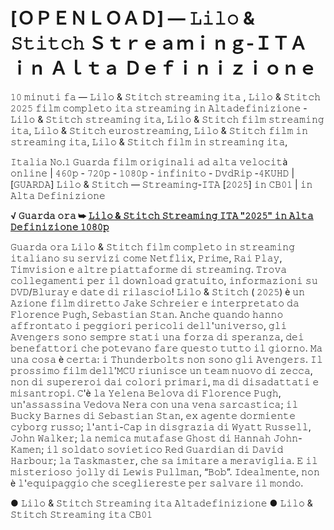 # [ＯＰＥＮＬＯＡＤ] — 𝙻𝚒𝚕𝚘 & 𝚂𝚝𝚒𝚝𝚌𝚑 Ｓｔｒｅａｍｉｎｇ-ＩＴＡ ｉｎ Ａｌｔａ Ｄｅｆｉｎｉｚｉｏｎｅ
𝟷𝟶 𝚖𝚒𝚗𝚞𝚝𝚒 𝚏𝚊 — 𝙻𝚒𝚕𝚘 & 𝚂𝚝𝚒𝚝𝚌𝚑 𝚜𝚝𝚛𝚎𝚊𝚖𝚒𝚗𝚐 𝚒𝚝𝚊 , 𝙻𝚒𝚕𝚘 & 𝚂𝚝𝚒𝚝𝚌𝚑 𝟸𝟶𝟸𝟻 𝚏𝚒𝚕𝚖 𝚌𝚘𝚖𝚙𝚕𝚎𝚝𝚘 𝚒𝚝𝚊 𝚜𝚝𝚛𝚎𝚊𝚖𝚒𝚗𝚐 𝚒𝚗 𝙰𝚕𝚝𝚊𝚍𝚎𝚏𝚒𝚗𝚒𝚣𝚒𝚘𝚗𝚎 - 𝙻𝚒𝚕𝚘 & 𝚂𝚝𝚒𝚝𝚌𝚑 𝚜𝚝𝚛𝚎𝚊𝚖𝚒𝚗𝚐 𝚒𝚝𝚊, 𝙻𝚒𝚕𝚘 & 𝚂𝚝𝚒𝚝𝚌𝚑 𝚏𝚒𝚕𝚖 𝚜𝚝𝚛𝚎𝚊𝚖𝚒𝚗𝚐 𝚒𝚝𝚊, 𝙻𝚒𝚕𝚘 & 𝚂𝚝𝚒𝚝𝚌𝚑 𝚎𝚞𝚛𝚘𝚜𝚝𝚛𝚎𝚊𝚖𝚒𝚗𝚐, 𝙻𝚒𝚕𝚘 & 𝚂𝚝𝚒𝚝𝚌𝚑 𝚏𝚒𝚕𝚖 𝚒𝚗 𝚜𝚝𝚛𝚎𝚊𝚖𝚒𝚗𝚐 𝚒𝚝𝚊, 𝙻𝚒𝚕𝚘 & 𝚂𝚝𝚒𝚝𝚌𝚑 𝚏𝚒𝚕𝚖 𝚒𝚗 𝚜𝚝𝚛𝚎𝚊𝚖𝚒𝚗𝚐 𝚒𝚝𝚊,

𝙸𝚝𝚊𝚕𝚒𝚊 𝙽𝚘.𝟷 𝙶𝚞𝚊𝚛𝚍𝚊 𝚏𝚒𝚕𝚖 𝚘𝚛𝚒𝚐𝚒𝚗𝚊𝚕𝚒 𝚊𝚍 𝚊𝚕𝚝𝚊 𝚟𝚎𝚕𝚘𝚌𝚒𝚝à 𝚘𝚗𝚕𝚒𝚗𝚎 | 𝟺𝟼𝟶𝚙 - 𝟽𝟸𝟶𝚙 - 𝟷𝟶𝟾𝟶𝚙 - 𝚒𝚗𝚏𝚒𝚗𝚒𝚝𝚘 - 𝙳𝚟𝚍𝚁𝚒𝚙 -𝟺𝙺𝚄𝙷𝙳 | [𝙶𝚄𝙰𝚁𝙳𝙰] 𝙻𝚒𝚕𝚘 & 𝚂𝚝𝚒𝚝𝚌𝚑 — 𝚂𝚝𝚛𝚎𝚊𝚖𝚒𝚗𝚐-𝙸𝚃𝙰 [𝟸𝟶𝟸𝟻] 𝚒𝚗 𝙲𝙱𝟶𝟷 | 𝚒𝚗 𝙰𝚕𝚝𝚊 𝙳𝚎𝚏𝚒𝚗𝚒𝚣𝚒𝚘𝚗𝚎

**√ 𝙶𝚞𝚊𝚛𝚍𝚊 𝚘𝚛𝚊 ➥ [𝙻𝚒𝚕𝚘 & 𝚂𝚝𝚒𝚝𝚌𝚑 𝚂𝚝𝚛𝚎𝚊𝚖𝚒𝚗𝚐 𝙸𝚃𝙰 "𝟸𝟶𝟸𝟻" 𝚒𝚗 𝙰𝚕𝚝𝚊 𝙳𝚎𝚏𝚒𝚗𝚒𝚣𝚒𝚘𝚗𝚎 𝟷𝟶𝟾𝟶𝚙](https://t.co/5ajslEB24W)**

𝙶𝚞𝚊𝚛𝚍𝚊 𝚘𝚛𝚊 𝙻𝚒𝚕𝚘 & 𝚂𝚝𝚒𝚝𝚌𝚑 𝚏𝚒𝚕𝚖 𝚌𝚘𝚖𝚙𝚕𝚎𝚝𝚘 𝚒𝚗 𝚜𝚝𝚛𝚎𝚊𝚖𝚒𝚗𝚐 𝚒𝚝𝚊𝚕𝚒𝚊𝚗𝚘 𝚜𝚞 𝚜𝚎𝚛𝚟𝚒𝚣𝚒 𝚌𝚘𝚖𝚎 𝙽𝚎𝚝𝚏𝚕𝚒𝚡, 𝙿𝚛𝚒𝚖𝚎, 𝚁𝚊𝚒 𝙿𝚕𝚊𝚢, 𝚃𝚒𝚖𝚟𝚒𝚜𝚒𝚘𝚗 𝚎 𝚊𝚕𝚝𝚛𝚎 𝚙𝚒𝚊𝚝𝚝𝚊𝚏𝚘𝚛𝚖𝚎 𝚍𝚒 𝚜𝚝𝚛𝚎𝚊𝚖𝚒𝚗𝚐. 𝚃𝚛𝚘𝚟𝚊 𝚌𝚘𝚕𝚕𝚎𝚐𝚊𝚖𝚎𝚗𝚝𝚒 𝚙𝚎𝚛 𝚒𝚕 𝚍𝚘𝚠𝚗𝚕𝚘𝚊𝚍 𝚐𝚛𝚊𝚝𝚞𝚒𝚝𝚘, 𝚒𝚗𝚏𝚘𝚛𝚖𝚊𝚣𝚒𝚘𝚗𝚒 𝚜𝚞 𝙳𝚅𝙳/𝙱𝚕𝚞𝚛𝚊𝚢 𝚎 𝚍𝚊𝚝𝚎 𝚍𝚒 𝚛𝚒𝚕𝚊𝚜𝚌𝚒𝚘!
𝙻𝚒𝚕𝚘 & 𝚂𝚝𝚒𝚝𝚌𝚑 ( 𝟸𝟶𝟸𝟻) è 𝚞𝚗 𝙰𝚣𝚒𝚘𝚗𝚎 𝚏𝚒𝚕𝚖 𝚍𝚒𝚛𝚎𝚝𝚝𝚘 𝙹𝚊𝚔𝚎 𝚂𝚌𝚑𝚛𝚎𝚒𝚎𝚛 𝚎 𝚒𝚗𝚝𝚎𝚛𝚙𝚛𝚎𝚝𝚊𝚝𝚘 𝚍𝚊 𝙵𝚕𝚘𝚛𝚎𝚗𝚌𝚎 𝙿𝚞𝚐𝚑, 𝚂𝚎𝚋𝚊𝚜𝚝𝚒𝚊𝚗 𝚂𝚝𝚊𝚗. 𝙰𝚗𝚌𝚑𝚎 𝚚𝚞𝚊𝚗𝚍𝚘 𝚑𝚊𝚗𝚗𝚘 𝚊𝚏𝚏𝚛𝚘𝚗𝚝𝚊𝚝𝚘 𝚒 𝚙𝚎𝚐𝚐𝚒𝚘𝚛𝚒 𝚙𝚎𝚛𝚒𝚌𝚘𝚕𝚒 𝚍𝚎𝚕𝚕'𝚞𝚗𝚒𝚟𝚎𝚛𝚜𝚘, 𝚐𝚕𝚒 𝙰𝚟𝚎𝚗𝚐𝚎𝚛𝚜 𝚜𝚘𝚗𝚘 𝚜𝚎𝚖𝚙𝚛𝚎 𝚜𝚝𝚊𝚝𝚒 𝚞𝚗𝚊 𝚏𝚘𝚛𝚣𝚊 𝚍𝚒 𝚜𝚙𝚎𝚛𝚊𝚗𝚣𝚊, 𝚍𝚎𝚒 𝚋𝚎𝚗𝚎𝚏𝚊𝚝𝚝𝚘𝚛𝚒 𝚌𝚑𝚎 𝚙𝚘𝚝𝚎𝚟𝚊𝚗𝚘 𝚏𝚊𝚛𝚎 𝚚𝚞𝚎𝚜𝚝𝚘 𝚝𝚞𝚝𝚝𝚘 𝚒𝚕 𝚐𝚒𝚘𝚛𝚗𝚘. 𝙼𝚊 𝚞𝚗𝚊 𝚌𝚘𝚜𝚊 è 𝚌𝚎𝚛𝚝𝚊: 𝚒 𝚃𝚑𝚞𝚗𝚍𝚎𝚛𝚋𝚘𝚕𝚝𝚜 𝚗𝚘𝚗 𝚜𝚘𝚗𝚘 𝚐𝚕𝚒 𝙰𝚟𝚎𝚗𝚐𝚎𝚛𝚜. 𝙸𝚕 𝚙𝚛𝚘𝚜𝚜𝚒𝚖𝚘 𝚏𝚒𝚕𝚖 𝚍𝚎𝚕𝚕'𝙼𝙲𝚄 𝚛𝚒𝚞𝚗𝚒𝚜𝚌𝚎 𝚞𝚗 𝚝𝚎𝚊𝚖 𝚗𝚞𝚘𝚟𝚘 𝚍𝚒 𝚣𝚎𝚌𝚌𝚊, 𝚗𝚘𝚗 𝚍𝚒 𝚜𝚞𝚙𝚎𝚛𝚎𝚛𝚘𝚒 𝚍𝚊𝚒 𝚌𝚘𝚕𝚘𝚛𝚒 𝚙𝚛𝚒𝚖𝚊𝚛𝚒, 𝚖𝚊 𝚍𝚒 𝚍𝚒𝚜𝚊𝚍𝚊𝚝𝚝𝚊𝚝𝚒 𝚎 𝚖𝚒𝚜𝚊𝚗𝚝𝚛𝚘𝚙𝚒. 𝙲'è 𝚕𝚊 𝚈𝚎𝚕𝚎𝚗𝚊 𝙱𝚎𝚕𝚘𝚟𝚊 𝚍𝚒 𝙵𝚕𝚘𝚛𝚎𝚗𝚌𝚎 𝙿𝚞𝚐𝚑, 𝚞𝚗'𝚊𝚜𝚜𝚊𝚜𝚜𝚒𝚗𝚊 𝚅𝚎𝚍𝚘𝚟𝚊 𝙽𝚎𝚛𝚊 𝚌𝚘𝚗 𝚞𝚗𝚊 𝚟𝚎𝚗𝚊 𝚜𝚊𝚛𝚌𝚊𝚜𝚝𝚒𝚌𝚊; 𝚒𝚕 𝙱𝚞𝚌𝚔𝚢 𝙱𝚊𝚛𝚗𝚎𝚜 𝚍𝚒 𝚂𝚎𝚋𝚊𝚜𝚝𝚒𝚊𝚗 𝚂𝚝𝚊𝚗, 𝚎𝚡 𝚊𝚐𝚎𝚗𝚝𝚎 𝚍𝚘𝚛𝚖𝚒𝚎𝚗𝚝𝚎 𝚌𝚢𝚋𝚘𝚛𝚐 𝚛𝚞𝚜𝚜𝚘; 𝚕'𝚊𝚗𝚝𝚒-𝙲𝚊𝚙 𝚒𝚗 𝚍𝚒𝚜𝚐𝚛𝚊𝚣𝚒𝚊 𝚍𝚒 𝚆𝚢𝚊𝚝𝚝 𝚁𝚞𝚜𝚜𝚎𝚕𝚕, 𝙹𝚘𝚑𝚗 𝚆𝚊𝚕𝚔𝚎𝚛; 𝚕𝚊 𝚗𝚎𝚖𝚒𝚌𝚊 𝚖𝚞𝚝𝚊𝚏𝚊𝚜𝚎 𝙶𝚑𝚘𝚜𝚝 𝚍𝚒 𝙷𝚊𝚗𝚗𝚊𝚑 𝙹𝚘𝚑𝚗-𝙺𝚊𝚖𝚎𝚗; 𝚒𝚕 𝚜𝚘𝚕𝚍𝚊𝚝𝚘 𝚜𝚘𝚟𝚒𝚎𝚝𝚒𝚌𝚘 𝚁𝚎𝚍 𝙶𝚞𝚊𝚛𝚍𝚒𝚊𝚗 𝚍𝚒 𝙳𝚊𝚟𝚒𝚍 𝙷𝚊𝚛𝚋𝚘𝚞𝚛; 𝚕𝚊 𝚃𝚊𝚜𝚔𝚖𝚊𝚜𝚝𝚎𝚛, 𝚌𝚑𝚎 𝚜𝚊 𝚒𝚖𝚒𝚝𝚊𝚛𝚎 𝚊 𝚖𝚎𝚛𝚊𝚟𝚒𝚐𝚕𝚒𝚊. 𝙴 𝚒𝚕 𝚖𝚒𝚜𝚝𝚎𝚛𝚒𝚘𝚜𝚘 𝚓𝚘𝚕𝚕𝚢 𝚍𝚒 𝙻𝚎𝚠𝚒𝚜 𝙿𝚞𝚕𝚕𝚖𝚊𝚗, “𝙱𝚘𝚋”. 𝙸𝚍𝚎𝚊𝚕𝚖𝚎𝚗𝚝𝚎, 𝚗𝚘𝚗 è 𝚕'𝚎𝚚𝚞𝚒𝚙𝚊𝚐𝚐𝚒𝚘 𝚌𝚑𝚎 𝚜𝚌𝚎𝚐𝚕𝚒𝚎𝚛𝚎𝚜𝚝𝚎 𝚙𝚎𝚛 𝚜𝚊𝚕𝚟𝚊𝚛𝚎 𝚒𝚕 𝚖𝚘𝚗𝚍𝚘.

● 𝙻𝚒𝚕𝚘 & 𝚂𝚝𝚒𝚝𝚌𝚑 𝚂𝚝𝚛𝚎𝚊𝚖𝚒𝚗𝚐 𝚒𝚝𝚊 𝙰𝚕𝚝𝚊𝚍𝚎𝚏𝚒𝚗𝚒𝚣𝚒𝚘𝚗𝚎
● 𝙻𝚒𝚕𝚘 & 𝚂𝚝𝚒𝚝𝚌𝚑 𝚂𝚝𝚛𝚎𝚊𝚖𝚒𝚗𝚐 𝚒𝚝𝚊 𝙲𝙱𝟶𝟷
